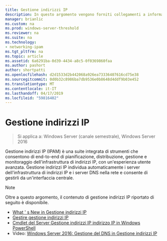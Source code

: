 ```yaml
---
title: Gestione indirizzi IP
description: In questo argomento vengono forniti collegamenti a informazioni su gestione indirizzi IP in Windows Server 2016.
manager: brianlic
ms.custom: na
ms.prod: windows-server-threshold
ms.reviewer: na
ms.suite: na
ms.technology:
- networking-ipam
ms.tgt_pltfrm: na
ms.topic: article
ms.assetid: 6a6291ba-0d39-4434-a8c5-0f0369860faa
ms.author: pashort
author: shortpatti
ms.openlocfilehash: d2d1533d2b442068a926ea73336407616cd75e38
ms.sourcegitcommit: 0d0b32c8986ba7db9536e0b8648d4ddf9b03e452
ms.translationtype: MT
ms.contentlocale: it-IT
ms.lasthandoff: 04/17/2019
ms.locfileid: "59816402"
---
```

# <a name="ip-address-management-ipam"></a>Gestione indirizzi IP

>Si applica a: Windows Server (canale semestrale), Windows Server 2016

Gestione indirizzi IP (IPAM) è una suite integrata di strumenti che consentono di end-to-end di pianificazione, distribuzione, gestione e monitoraggio dell'infrastruttura di indirizzi IP, con un'esperienza utente avanzata. Gestione indirizzi IP individua automaticamente i server dell'infrastruttura di indirizzi IP e i server DNS nella rete e consente di gestirli da un'interfaccia centrale.  
  
> [!NOTE]  
> Oltre a questo argomento, il contenuto di gestione indirizzi IP riportato di seguito è disponibile.  
>   
> -   [What ' s New in Gestione indirizzi IP](../../technologies/ipam/What-s-New-in-IPAM.md)  
> -   [Gestire gestione indirizzi IP](../../technologies/ipam/Manage-IPAM.md)  
> -   [Cmdlet del Server Gestione indirizzi IP indirizzo IP in Windows PowerShell](https://technet.microsoft.com/library/jj553807.aspx)  
> -   Video: [Windows Server 2016: Gestione del DNS in Gestione indirizzi IP](https://channel9.msdn.com/Blogs/windowsserver/Windows-Server-2016-DNS-management-in-IPAM)  